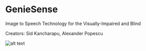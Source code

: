 # GenieSense
Image to Speech Technology for the Visually-Impaired and Blind

Creators: Sid Kancharapu, Alexander Popescu

![alt text](https://cdn.discordapp.com/attachments/915276863272800297/1096899344503951360/image.png)
